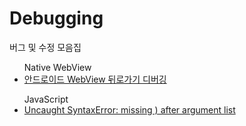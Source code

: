 # Debugging
버그 및 수정 모음집

<ul>Native WebView
  
  <li><a href="https://github.com/ahnhuiwon/Debugging/blob/main/native_web/popup_back.md">안드로이드 WebView 뒤로가기 디버깅</a></li>
  
  
</ul>

<ul>JavaScript
  <li><a href="https://github.com/ahnhuiwon/Debugging/blob/main/JavaScript/missing%20)%20after%20argument%20list">Uncaught SyntaxError: missing ) after argument list</a></li>
</ul>
